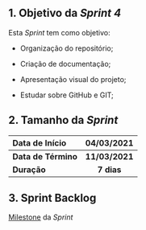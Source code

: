 ## 1. Objetivo da _Sprint 4_

<p align="justify">Esta <i>Sprint</i> tem como objetivo:</p>

- Organização do repositório;

- Criação de documentação;

- Apresentação visual do projeto;

- Estudar sobre GitHub e GIT;

## 2. Tamanho da _Sprint_

| Data de Início | 04/03/2021 |
|:--|:--:|
| **Data de Término** | **11/03/2021** |
| **Duração** | **7 dias** |


## 3. Sprint Backlog

[Milestone](https://github.com/fga-eps-mds/MDS-2020-2-G3/milestone/2) da _Sprint_


